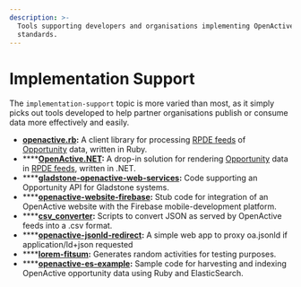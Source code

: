 ```yaml
---
description: >-
  Tools supporting developers and organisations implementing OpenActive
  standards.
---
```


# Implementation Support

The `implementation-support` topic is more varied than most, as it simply picks out tools developed to help partner organisations publish or consume data more effectively and easily.

* [**openactive.rb**](https://github.com/openactive/openactive.rb)**:** A client library for processing [RPDE feeds](https://www.w3.org/2017/08/realtime-paged-data-exchange/) of [Opportunity](https://www.openactive.io/modelling-opportunity-data/) data, written in Ruby.
* \*\*\*\*[**OpenActive.NET**](https://github.com/openactive/OpenActive.NET)**:** A drop-in solution for rendering [Opportunity](https://www.openactive.io/modelling-opportunity-data/) data in [RPDE feeds](https://www.w3.org/2017/08/realtime-paged-data-exchange/), written in .NET.
* \*\*\*\*[**gladstone-openactive-web-services**](https://github.com/openactive/gladstone-openactive-web-services)**:** Code supporting an Opportunity API for Gladstone systems.
* \*\*\*\*[**openactive-website-firebase**](https://github.com/openactive/openactive-website-firebase)**:** Stub code for integration of an OpenActive website with the Firebase mobile-development platform. 
* \*\*\*\*[**csv\_converter**](https://github.com/openactive/csv_converter)**:** Scripts to convert JSON as served by OpenActive feeds into a .csv format.
* \*\*\*\*[**openactive-jsonld-redirect**](https://github.com/openactive/openactive-jsonld-redirect)**:** A simple web app to proxy oa.jsonld if application/ld+json requested
* \*\*\*\*[**lorem-fitsum**](https://github.com/openactive/lorem-fitsum)**:** Generates random activities for testing purposes.
* \*\*\*\*[**openactive-es-example**](https://github.com/openactive/openactive-es-example)**:** Sample code for harvesting and indexing OpenActive opportunity data using Ruby and ElasticSearch.

